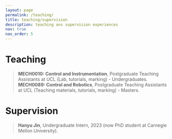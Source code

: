 ```yaml
---
layout: page
permalink: /teaching/
title: teaching/supervision
description: teaching ans supervision experiences
nav: true
nav_order: 5
---
```

# Teaching

> **MECH0010: Control and Instrumentation**, Postgraduate Teaching Assistants at UCL (Lab, tutorials, marking) - Undergraduates.
> **MECH0089: Control and Robotics**, Postgraduate Teaching Assistants at UCL (Teaching materials, tutorials, marking) - Masters.

# Supervision
> **Hanyu Jin**, Undergraduate Intern, 2023 (now PhD student at Carnegie Mellon University).
